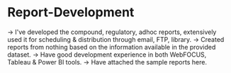 # Report-Development
-> I've developed the compound, regulatory, adhoc reports, extensively used it for scheduling & distribution through email, FTP, library.
-> Created reports from nothing based on the information available in the provided dataset.
-> Have good development experience in both WebFOCUS, Tableau & Power BI tools.
-> Have attached the sample reports here.
